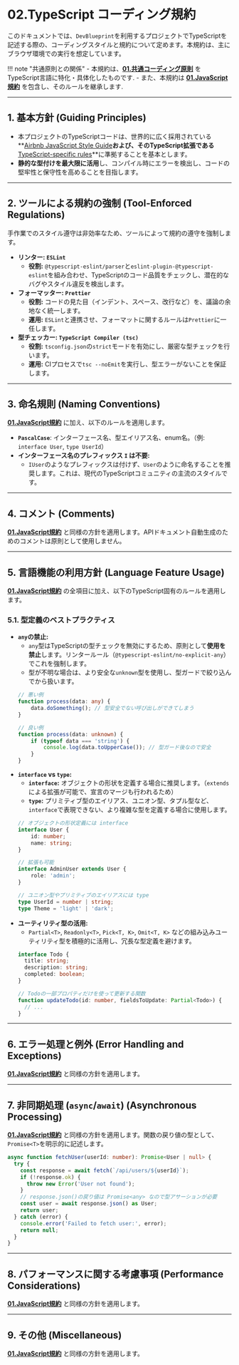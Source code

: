 # 02.TypeScript コーディング規約

このドキュメントでは、`DevBlueprint`を利用するプロジェクトでTypeScriptを記述する際の、コーディングスタイルと規約について定めます。本規約は、主にブラウザ環境での実行を想定しています。

!!! note "共通原則との関係"
    - 本規約は、**[01.共通コーディング原則](../01_共通規則/01_共通コーディング原則.md)** をTypeScript言語に特化・具体化したものです.
    - また、本規約は **[01.JavaScript規約](./01_JavaScript規約.md)** を包含し、そのルールを継承します.

---

## 1. 基本方針 (Guiding Principles)

*   本プロジェクトのTypeScriptコードは、世界的に広く採用されている**[Airbnb JavaScript Style Guide](https://github.com/airbnb/javascript)**および、そのTypeScript拡張である**[TypeScript-specific rules](https://github.com/airbnb/javascript/tree/master/typescript)**に準拠することを基本とします。
*   **静的な型付けを最大限に活用**し、コンパイル時にエラーを検出し、コードの堅牢性と保守性を高めることを目指します。

---

## 2. ツールによる規約の強制 (Tool-Enforced Regulations)

手作業でのスタイル遵守は非効率なため、ツールによって規約の遵守を強制します。

*   **リンター: `ESLint`**
    *   **役割:** `@typescript-eslint/parser`と`eslint-plugin-@typescript-eslint`を組み合わせ、TypeScriptのコード品質をチェックし、潜在的なバグやスタイル違反を検出します。
*   **フォーマッター: `Prettier`**
    *   **役割:** コードの見た目（インデント、スペース、改行など）を、議論の余地なく統一します。
    *   **運用:** `ESLint`と連携させ、フォーマットに関するルールは`Prettier`に一任します。
*   **型チェッカー: `TypeScript Compiler (tsc)`**
    *   **役割:** `tsconfig.json`の`strict`モードを有効にし、厳密な型チェックを行います。
    *   **運用:** CIプロセスで`tsc --noEmit`を実行し、型エラーがないことを保証します。

---

## 3. 命名規則 (Naming Conventions)

**[01.JavaScript規約](./01_JavaScript規約.md)** に加え、以下のルールを適用します。

*   **`PascalCase`**: インターフェース名、型エイリアス名、enum名。（例: `interface User`, `type UserId`）
*   **インターフェース名のプレフィックス `I` は不要:**
    *   `IUser`のようなプレフィックスは付けず、`User`のように命名することを推奨します。これは、現代のTypeScriptコミュニティの主流のスタイルです。

---

## 4. コメント (Comments)

**[01.JavaScript規約](./01_JavaScript規約.md)** と同様の方針を適用します。APIドキュメント自動生成のためのコメントは原則として使用しません。

---

## 5. 言語機能の利用方針 (Language Feature Usage)

**[01.JavaScript規約](./01_JavaScript規約.md)** の全項目に加え、以下のTypeScript固有のルールを適用します。

### 5.1. 型定義のベストプラクティス
*   **`any`の禁止:**
    *   `any`型はTypeScriptの型チェックを無効にするため、原則として**使用を禁止**します。リンタールール（`@typescript-eslint/no-explicit-any`）でこれを強制します。
    *   型が不明な場合は、より安全な`unknown`型を使用し、型ガードで絞り込んでから扱います。
    ```typescript
    // 悪い例
    function process(data: any) {
        data.doSomething(); // 型安全でない呼び出しができてしまう
    }

    // 良い例
    function process(data: unknown) {
        if (typeof data === 'string') {
            console.log(data.toUpperCase()); // 型ガード後なので安全
        }
    }
    ```
*   **`interface` vs `type`:**
    *   **`interface`:** オブジェクトの形状を定義する場合に推奨します。（`extends`による拡張が可能で、宣言のマージも行われるため）
    *   **`type`:** プリミティブ型のエイリアス、ユニオン型、タプル型など、`interface`で表現できない、より複雑な型を定義する場合に使用します。
    ```typescript
    // オブジェクトの形状定義には interface
    interface User {
        id: number;
        name: string;
    }

    // 拡張も可能
    interface AdminUser extends User {
        role: 'admin';
    }

    // ユニオン型やプリミティブのエイリアスには type
    type UserId = number | string;
    type Theme = 'light' | 'dark';
    ```
*   **ユーティリティ型の活用:**
    *   `Partial<T>`, `Readonly<T>`, `Pick<T, K>`, `Omit<T, K>` などの組み込みユーティリティ型を積極的に活用し、冗長な型定義を避けます。
    ```typescript
    interface Todo {
      title: string;
      description: string;
      completed: boolean;
    }

    // Todoの一部プロパティだけを使って更新する関数
    function updateTodo(id: number, fieldsToUpdate: Partial<Todo>) {
      // ...
    }
    ```

---

## 6. エラー処理と例外 (Error Handling and Exceptions)

**[01.JavaScript規約](./01_JavaScript規約.md)** と同様の方針を適用します。

---

## 7. 非同期処理 (`async`/`await`) (Asynchronous Processing)

**[01.JavaScript規約](./01_JavaScript規約.md)** と同様の方針を適用します。関数の戻り値の型として、`Promise<T>`を明示的に記述します。

```typescript
async function fetchUser(userId: number): Promise<User | null> {
  try {
    const response = await fetch(`/api/users/${userId}`);
    if (!response.ok) {
      throw new Error('User not found');
    }
    // response.json()の戻り値は Promise<any> なので型アサーションが必要
    const user = await response.json() as User;
    return user;
  } catch (error) {
    console.error('Failed to fetch user:', error);
    return null;
  }
}
```

---

## 8. パフォーマンスに関する考慮事項 (Performance Considerations)

**[01.JavaScript規約](./01_JavaScript規約.md)** と同様の方針を適用します。

---

## 9. その他 (Miscellaneous)

**[01.JavaScript規約](./01_JavaScript規約.md)** と同様の方針を適用します。

